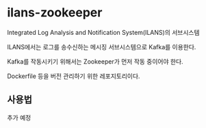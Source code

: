 # ilans-zookeeper

Integrated Log Analysis and Notification System(ILANS)의 서브시스템

ILANS에서는 로그를 송수신하는 메시징 서브시스템으로 Kafka를 이용한다.

Kafka를 작동시키기 위해서는 Zookeeper가 먼저 작동 중이어야 한다.

Dockerfile 등을 버전 관리하기 위한 레포지토리이다.

## 사용법

추가 예정

